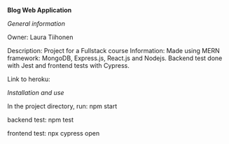 **Blog Web Application**

*General information*

Owner: Laura Tiihonen

Description: Project for a Fullstack course
Information: Made using MERN framework: MongoDB, Express.js, React.js and Nodejs. Backend test done with Jest and frontend tests with Cypress.

Link to heroku:



*Installation and use*

In the project directory, run:
npm start

backend test:
npm test

frontend test:
npx cypress open
